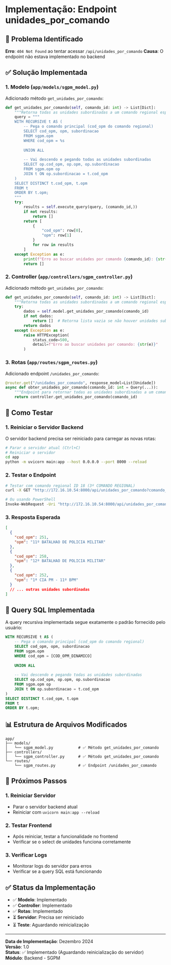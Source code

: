 # Implementação: Endpoint unidades_por_comando

## 🐛 Problema Identificado

**Erro**: `404 Not Found` ao tentar acessar `/api/unidades_por_comando`
**Causa**: O endpoint não estava implementado no backend

## ✅ Solução Implementada

### 1. **Modelo** (`app/models/sgpm_model.py`)

Adicionado método `get_unidades_por_comando`:

```python
def get_unidades_por_comando(self, comando_id: int) -> List[Dict]:
    """Retorna todas as unidades subordinadas a um comando regional específico."""
    query = """
    WITH RECURSIVE t AS (
        -- Pega o comando principal (cod_opm do comando regional)
        SELECT cod_opm, opm, subordinacao
        FROM sgpm.opm
        WHERE cod_opm = %s
        
        UNION ALL
        
        -- Vai descendo e pegando todas as unidades subordinadas
        SELECT op.cod_opm, op.opm, op.subordinacao
        FROM sgpm.opm op
        JOIN t ON op.subordinacao = t.cod_opm
    )
    SELECT DISTINCT t.cod_opm, t.opm
    FROM t
    ORDER BY t.opm;
    """
    try:
        results = self.execute_query(query, (comando_id,))
        if not results:
            return []
        return [
            {
                "cod_opm": row[0],
                "opm": row[1]
            } 
            for row in results
        ]
    except Exception as e:
        print(f"Erro ao buscar unidades por comando {comando_id}: {str(e)}")
        return []
```

### 2. **Controller** (`app/controllers/sgpm_controller.py`)

Adicionado método `get_unidades_por_comando`:

```python
def get_unidades_por_comando(self, comando_id: int) -> List[Dict]:
    """Retorna todas as unidades subordinadas a um comando regional específico."""
    try:
        dados = self.model.get_unidades_por_comando(comando_id)
        if not dados:
            return []  # Retorna lista vazia se não houver unidades subordinadas
        return dados
    except Exception as e:
        raise HTTPException(
            status_code=500,
            detail=f"Erro ao buscar unidades por comando: {str(e)}"
        )
```

### 3. **Rotas** (`app/routes/sgpm_routes.py`)

Adicionado endpoint `/unidades_por_comando`:

```python
@router.get("/unidades_por_comando", response_model=List[Unidade])
async def obter_unidades_por_comando(comando_id: int = Query(...)):
    """Endpoint para retornar todas as unidades subordinadas a um comando regional."""
    return controller.get_unidades_por_comando(comando_id)
```

## 🔧 Como Testar

### 1. **Reiniciar o Servidor Backend**

O servidor backend precisa ser reiniciado para carregar as novas rotas:

```bash
# Parar o servidor atual (Ctrl+C)
# Reiniciar o servidor
cd app
python -m uvicorn main:app --host 0.0.0.0 --port 8000 --reload
```

### 2. **Testar o Endpoint**

```bash
# Testar com comando regional ID 18 (3º COMANDO REGIONAL)
curl -X GET "http://172.16.10.54:8000/api/unidades_por_comando?comando_id=18"

# Ou usando PowerShell
Invoke-WebRequest -Uri "http://172.16.10.54:8000/api/unidades_por_comando?comando_id=18" -Method GET
```

### 3. **Resposta Esperada**

```json
[
  {
    "cod_opm": 251,
    "opm": "11º BATALHAO DE POLICIA MILITAR"
  },
  {
    "cod_opm": 258,
    "opm": "12º BATALHAO DE POLICIA MILITAR"
  },
  {
    "cod_opm": 252,
    "opm": "1ª CIA PM - 11º BPM"
  }
  // ... outras unidades subordinadas
]
```

## 🎯 Query SQL Implementada

A query recursiva implementada segue exatamente o padrão fornecido pelo usuário:

```sql
WITH RECURSIVE t AS (
    -- Pega o comando principal (cod_opm do comando regional)
    SELECT cod_opm, opm, subordinacao
    FROM sgpm.opm
    WHERE cod_opm = [COD_OPM_DINAMICO]
    
    UNION ALL
    
    -- Vai descendo e pegando todas as unidades subordinadas
    SELECT op.cod_opm, op.opm, op.subordinacao
    FROM sgpm.opm op
    JOIN t ON op.subordinacao = t.cod_opm
)
SELECT DISTINCT t.cod_opm, t.opm
FROM t
ORDER BY t.opm;
```

## 📊 Estrutura de Arquivos Modificados

```
app/
├── models/
│   └── sgpm_model.py           # ✅ Método get_unidades_por_comando
├── controllers/
│   └── sgpm_controller.py      # ✅ Método get_unidades_por_comando
└── routes/
    └── sgpm_routes.py          # ✅ Endpoint /unidades_por_comando
```

## 🚀 Próximos Passos

### 1. **Reiniciar Servidor**
- Parar o servidor backend atual
- Reiniciar com `uvicorn main:app --reload`

### 2. **Testar Frontend**
- Após reiniciar, testar a funcionalidade no frontend
- Verificar se o select de unidades funciona corretamente

### 3. **Verificar Logs**
- Monitorar logs do servidor para erros
- Verificar se a query SQL está funcionando

## ✅ Status da Implementação

- ✅ **Modelo**: Implementado
- ✅ **Controller**: Implementado  
- ✅ **Rotas**: Implementado
- ⏳ **Servidor**: Precisa ser reiniciado
- ⏳ **Teste**: Aguardando reinicialização

---

**Data de Implementação**: Dezembro 2024  
**Versão**: 1.0  
**Status**: ✅ Implementado (Aguardando reinicialização do servidor)  
**Módulo**: Backend - SGPM

